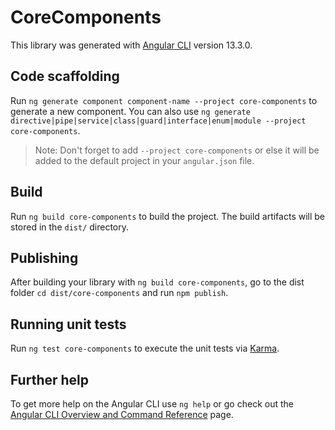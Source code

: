 # CoreComponents

This library was generated with [Angular CLI](https://github.com/angular/angular-cli) version 13.3.0.

## Code scaffolding

Run `ng generate component component-name --project core-components` to generate a new component. You can also use `ng generate directive|pipe|service|class|guard|interface|enum|module --project core-components`.
> Note: Don't forget to add `--project core-components` or else it will be added to the default project in your `angular.json` file. 

## Build

Run `ng build core-components` to build the project. The build artifacts will be stored in the `dist/` directory.

## Publishing

After building your library with `ng build core-components`, go to the dist folder `cd dist/core-components` and run `npm publish`.

## Running unit tests

Run `ng test core-components` to execute the unit tests via [Karma](https://karma-runner.github.io).

## Further help

To get more help on the Angular CLI use `ng help` or go check out the [Angular CLI Overview and Command Reference](https://angular.io/cli) page.

